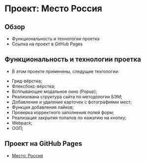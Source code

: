 # Проект: Место Россия

## Обзор

* Функциональность и технологии проетка
* Ссылка на проект в GitHub Pages


## Функциональность и технологии проетка

* В этом проекте применены, следущие техгологии:
+ Грид-вёрстка;
+ Флексбокс-вёрстка;
+ Всплывающее модальное окно (Popup);
+ Реализована структура сайта по методологии БЭМ;
+ Добавление и удаление карточек с фотографиями мест;
+ Функция добавления лайков;
+ Проверка корректного заполнения полей форм;
+ Реализация закрытия попапов по нажатию на кнопку;
+ Webpack;
+ ООП;


## Проект на GitHub Pages

* [Место: Россия](https://evgeniihvatov.github.io/mesto/)
